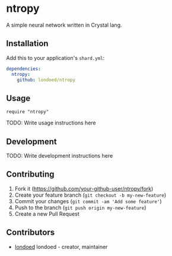 # ntropy

A simple neural network written in Crystal lang.

## Installation

Add this to your application's `shard.yml`:

```yaml
dependencies:
  ntropy:
    github: londoed/ntropy
```

## Usage

```crystal
require "ntropy"
```

TODO: Write usage instructions here

## Development

TODO: Write development instructions here

## Contributing

1. Fork it (<https://github.com/your-github-user/ntropy/fork>)
2. Create your feature branch (`git checkout -b my-new-feature`)
3. Commit your changes (`git commit -am 'Add some feature'`)
4. Push to the branch (`git push origin my-new-feature`)
5. Create a new Pull Request

## Contributors

- [londoed](https://github.com/londoed) londoed - creator, maintainer
